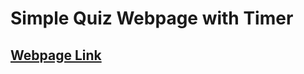 # Simple Quiz Webpage with Timer

[Webpage Link](https://jaswanth1410.github.io/OpenSourceTask-3/Task-4/)
----
